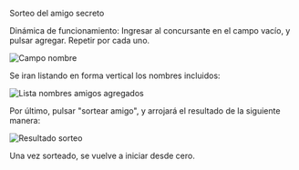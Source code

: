 Sorteo del amigo secreto

Dinámica de funcionamiento:
Ingresar al concursante en el campo vacío, y pulsar agregar. 
Repetir por cada uno.

![Campo nombre](https://github.com/user-attachments/assets/02997b2e-4ddc-4452-81bd-2657fb7262a1)

Se iran listando en forma vertical los nombres incluidos:

![Lista nombres amigos agregados](https://github.com/user-attachments/assets/33d6a803-479f-499b-a05f-8aa4f6132c41)

Por último, pulsar "sortear amigo", y arrojará el resultado de la siguiente manera:

![Resultado sorteo](https://github.com/user-attachments/assets/a90271fa-f2fc-4676-882f-ca891458fccd)

Una vez sorteado, se vuelve a iniciar desde cero.
